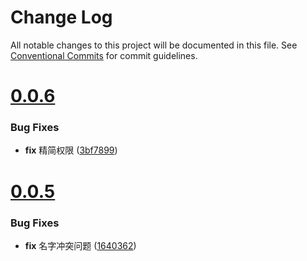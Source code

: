 # Change Log

All notable changes to this project will be documented in this file.
See [Conventional Commits](https://conventionalcommits.org) for commit guidelines.



# [0.0.6](https://github.com/tangx/k8s-auto-ingress-operator/compare/v0.0.5...v0.0.6)

### Bug Fixes

* **fix** 精简权限 ([3bf7899](https://github.com/tangx/k8s-auto-ingress-operator/commit/3bf789936dc3e1f55c229ce7fa6d7a0372bb16d4))



# [0.0.5](https://github.com/tangx/k8s-auto-ingress-operator/compare/v0.0.4...v0.0.5)

### Bug Fixes

* **fix** 名字冲突问题 ([1640362](https://github.com/tangx/k8s-auto-ingress-operator/commit/1640362cd582a03af4d8082a0a3efd60658473a4))
